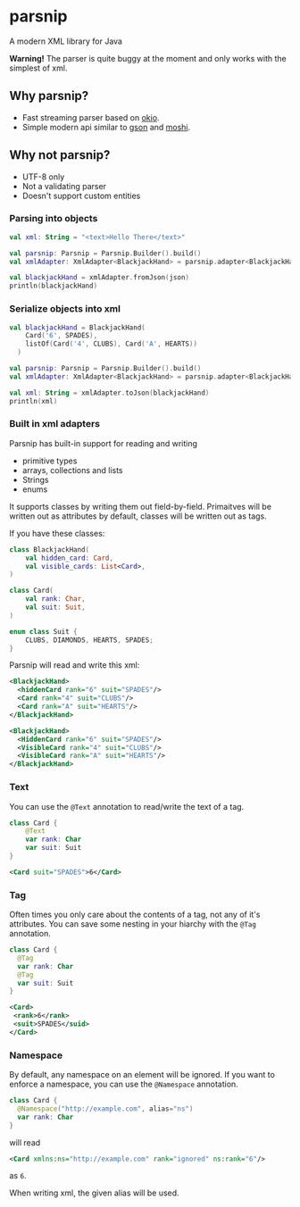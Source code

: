 # parsnip
A modern XML library for Java

**Warning!** The parser is quite buggy at the moment and only works with the simplest of xml. 

## Why parsnip?
- Fast streaming parser based on [okio](https://github.com/square/okio).
- Simple modern api similar to [gson](https://github.com/google/gson) and [moshi](https://github.com/square/moshi).

## Why not parsnip?
- UTF-8 only
- Not a validating parser
- Doesn't support custom entities

### Parsing into objects
```kotlin
val xml: String = "<text>Hello There</text>"

val parsnip: Parsnip = Parsnip.Builder().build()
val xmlAdapter: XmlAdapter<BlackjackHand> = parsnip.adapter<BlackjackHand>()

val blackjackHand = xmlAdapter.fromJson(json)
println(blackjackHand)
```

### Serialize objects into xml
```kotlin
val blackjackHand = BlackjackHand(
    Card('6', SPADES),
    listOf(Card('4', CLUBS), Card('A', HEARTS))
  )

val parsnip: Parsnip = Parsnip.Builder().build()
val xmlAdapter: XmlAdapter<BlackjackHand> = parsnip.adapter<BlackjackHand>()

val xml: String = xmlAdapter.toJson(blackjackHand)
println(xml)
```

### Built in xml adapters
Parsnip has built-in support for reading and writing
- primitive types
- arrays, collections and lists
- Strings
- enums

It supports classes by writing them out field-by-field. Primaitves will be written out as attributes by default, classes will be written out as tags.

If you have these classes:

```kotlin
class BlackjackHand(
    val hidden_card: Card,
    val visible_cards: List<Card>,
)

class Card(
    val rank: Char,
    val suit: Suit,
)

enum class Suit {
    CLUBS, DIAMONDS, HEARTS, SPADES;
}
```

Parsnip will read and write this xml:
```xml
<BlackjackHand>
  <hiddenCard rank="6" suit="SPADES"/>
  <Card rank="4" suit="CLUBS"/>
  <Card rank="A" suit="HEARTS"/>
</BlackjackHand>
```

```xml
<BlackjackHand>
  <HiddenCard rank="6" suit="SPADES"/>
  <VisibleCard rank="4" suit="CLUBS"/>
  <VisibleCard rank="A" suit="HEARTS"/>
</BlackjackHand>
```

### Text
You can use the `@Text` annotation to read/write the text of a tag.
```kotlin
class Card {
    @Text
    var rank: Char
    var suit: Suit
}
```

```xml
<Card suit="SPADES">6</Card>
```

### Tag
Often times you only care about the contents of a tag, not any of it's attributes. You can save some nesting in your hiarchy with the `@Tag` annotation.
```kotlin
class Card {
  @Tag
  var rank: Char
  @Tag
  var suit: Suit
}
```
```xml
<Card>
 <rank>6</rank>
 <suit>SPADES</suid>
</Card>
```

### Namespace
By default, any namespace on an element will be ignored. If you want to enforce a namespace, you can use the `@Namespace` annotation.

```kotlin
class Card {
  @Namespace("http://example.com", alias="ns")
  var rank: Char
}
```
will read
```xml
<Card xmlns:ns="http://example.com" rank="ignored" ns:rank="6"/>
```
as `6`.

When writing xml, the given alias will be used.
